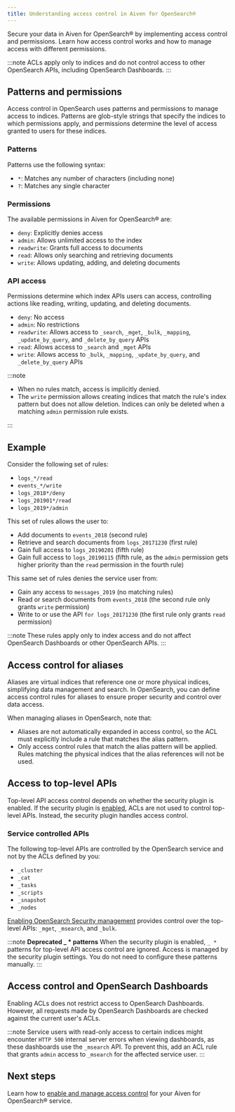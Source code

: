 ```yaml
---
title: Understanding access control in Aiven for OpenSearch®
---
```


Secure your data in Aiven for OpenSearch® by implementing access control and permissions. Learn how access control works and how to manage access with different permissions.

:::note
ACLs apply only to indices and do not control access to other OpenSearch APIs,
including OpenSearch Dashboards.
:::

## Patterns and permissions

Access control in OpenSearch uses patterns and permissions to manage access to indices.
Patterns are glob-style strings that specify the indices to which permissions apply,
and permissions determine the level of access granted to users for these indices.

### Patterns

Patterns use the following syntax:

-   `*`: Matches any number of characters (including none)
-   `?`: Matches any single character

### Permissions

The available permissions in Aiven for OpenSearch® are:

-   `deny`: Explicitly denies access
-   `admin`: Allows unlimited access to the index
-   `readwrite`: Grants full access to documents
-   `read`: Allows only searching and retrieving documents
-   `write`: Allows updating, adding, and deleting documents

### API access

Permissions determine which index APIs users can access, controlling actions
like reading, writing, updating, and deleting documents.

-   `deny`: No access
-   `admin`: No restrictions
-   `readwrite`: Allows access to `_search`, `_mget`, `_bulk`,
    `_mapping`, `_update_by_query`, and `_delete_by_query` APIs
-   `read`: Allows access to `_search` and `_mget` APIs
-   `write`: Allows access to `_bulk`, `_mapping`, `_update_by_query`,
    and `_delete_by_query` APIs

:::note

 - When no rules match, access is implicitly denied.
 - The `write` permission allows creating indices that match the rule's index pattern
   but does not allow deletion. Indices can only be deleted when a matching
   `admin` permission rule exists.

:::

## Example

Consider the following set of rules:

-   `logs_*/read`
-   `events_*/write`
-   `logs_2018*/deny`
-   `logs_201901*/read`
-   `logs_2019*/admin`

This set of rules allows the user to:

-   Add documents to `events_2018` (second rule)
-   Retrieve and search documents from `logs_20171230` (first rule)
-   Gain full access to `logs_20190201` (fifth rule)
-   Gain full access to `logs_20190115` (fifth rule, as the `admin`
    permission gets higher priority than the `read` permission in the
    fourth rule)

This same set of rules denies the service user from:

-   Gain any access to `messages_2019` (no matching rules)
-   Read or search documents from `events_2018` (the second rule only
    grants `write` permission)
-   Write to or use the API `for logs_20171230` (the first rule only
    grants `read` permission)

:::note
These rules apply only to index access and do not affect OpenSearch Dashboards or other
OpenSearch APIs.
:::

## Access control for aliases

Aliases are virtual indices that reference one or more physical indices, simplifying
data management and search. In OpenSearch, you can define access control rules
for aliases to ensure proper security and control over data access.

When managing aliases in OpenSearch, note that:

- Aliases are not automatically expanded in access control, so the ACL must explicitly
  include a rule that matches the alias pattern.
- Only access control rules that match the alias pattern will be applied. Rules matching
  the physical indices that the alias references will not be used.

## Access to top-level APIs

Top-level API access control depends on whether the security plugin is enabled.
If the security plugin is
[enabled](/docs/products/opensearch/howto/enable-opensearch-security),
ACLs are not used to control top-level APIs.
Instead, the security plugin handles access control.

### Service controlled APIs

The following top-level APIs are controlled by the OpenSearch service
and not by the ACLs defined by you:

- `_cluster`
- `_cat`
- `_tasks`
- `_scripts`
- `_snapshot`
- `_nodes`

[Enabling OpenSearch Security management](/docs/products/opensearch/howto/enable-opensearch-security)
provides control over the
top-level APIs: `_mget`, `_msearch`, and `_bulk`.

:::note
**Deprecated _ * patterns**
When the security plugin is enabled, `_ *` patterns for top-level API access control
are ignored. Access is managed by the security plugin settings. You do not
need to configure these patterns manually.
:::

## Access control and OpenSearch Dashboards

Enabling ACLs does not restrict access to OpenSearch Dashboards.
However, all requests made by OpenSearch Dashboards are checked against
the current user's ACLs.

:::note
Service users with read-only access to certain indices might encounter `HTTP 500`
internal server errors when viewing dashboards, as these dashboards use
the `_msearch` API. To prevent this, add an ACL rule that
grants `admin` access to `_msearch` for the affected service user.
:::

## Next steps

Learn how to
[enable and manage access control](/docs/products/opensearch/howto/control_access_to_content)
for your Aiven for OpenSearch® service.
